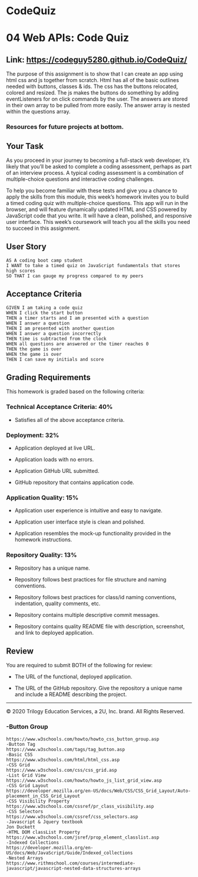 # CodeQuiz

# 04 Web APIs: Code Quiz

## Link: https://codeguy5280.github.io/CodeQuiz/

The purpose of this assignment is to show that I can create an app using html css and js together from scratch. Html has all of the basic outlines needed with buttons, classes & ids. The css has the buttons relocated, colored and resized.
The js makes the buttons do something by adding eventListeners for on click commands by the user. The answers are stored in their own array to be pulled from more easily. The answer array is nested within the questions array.

### Resources for future projects at bottom.

## Your Task

As you proceed in your journey to becoming a full-stack web developer, it’s likely that you’ll be asked to complete a coding assessment, perhaps as part of an interview process. A typical coding assessment is a combination of multiple-choice questions and interactive coding challenges.

To help you become familiar with these tests and give you a chance to apply the skills from this module, this week’s homework invites you to build a timed coding quiz with multiple-choice questions. This app will run in the browser, and will feature dynamically updated HTML and CSS powered by JavaScript code that you write. It will have a clean, polished, and responsive user interface. This week’s coursework will teach you all the skills you need to succeed in this assignment.

## User Story

```
AS A coding boot camp student
I WANT to take a timed quiz on JavaScript fundamentals that stores high scores
SO THAT I can gauge my progress compared to my peers
```

## Acceptance Criteria

```
GIVEN I am taking a code quiz
WHEN I click the start button
THEN a timer starts and I am presented with a question
WHEN I answer a question
THEN I am presented with another question
WHEN I answer a question incorrectly
THEN time is subtracted from the clock
WHEN all questions are answered or the timer reaches 0
THEN the game is over
WHEN the game is over
THEN I can save my initials and score
```

## Grading Requirements

This homework is graded based on the following criteria:

### Technical Acceptance Criteria: 40%

- Satisfies all of the above acceptance criteria.

### Deployment: 32%

- Application deployed at live URL.

- Application loads with no errors.

- Application GitHub URL submitted.

- GitHub repository that contains application code.

### Application Quality: 15%

- Application user experience is intuitive and easy to navigate.

- Application user interface style is clean and polished.

- Application resembles the mock-up functionality provided in the homework instructions.

### Repository Quality: 13%

- Repository has a unique name.

- Repository follows best practices for file structure and naming conventions.

- Repository follows best practices for class/id naming conventions, indentation, quality comments, etc.

- Repository contains multiple descriptive commit messages.

- Repository contains quality README file with description, screenshot, and link to deployed application.

## Review

You are required to submit BOTH of the following for review:

- The URL of the functional, deployed application.

- The URL of the GitHub repository. Give the repository a unique name and include a README describing the project.

---

© 2020 Trilogy Education Services, a 2U, Inc. brand. All Rights Reserved.

### -Button Group

    https://www.w3schools.com/howto/howto_css_button_group.asp
    -Button Tag
    https://www.w3schools.com/tags/tag_button.asp
    -Basic CSS
    https://www.w3schools.com/html/html_css.asp
    -CSS Grid
    https://www.w3schools.com/css/css_grid.asp
    -List Grid View
    https://www.w3schools.com/howto/howto_js_list_grid_view.asp
    -CSS Grid Layout
    https://developer.mozilla.org/en-US/docs/Web/CSS/CSS_Grid_Layout/Auto-placement_in_CSS_Grid_Layout
    -CSS Visibility Property
    https://www.w3schools.com/cssref/pr_class_visibility.asp
    -CSS Selectors
    https://www.w3schools.com/cssref/css_selectors.asp
    -Javascript & Jquery textbook
    Jon Duckett
    -HTML DOM classList Property
    https://www.w3schools.com/jsref/prop_element_classlist.asp
    -Indexed Collections
    https://developer.mozilla.org/en-US/docs/Web/JavaScript/Guide/Indexed_collections
    -Nested Arrays
    https://www.rithmschool.com/courses/intermediate-javascript/javascript-nested-data-structures-arrays
